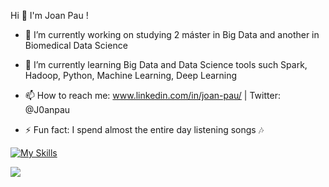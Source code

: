    Hi 👋 I'm Joan Pau !


- 🔭 I’m currently working on studying 2 máster in Big Data and another in Biomedical Data Science 

- 🌱 I’m currently learning Big Data and Data Science tools such Spark, Hadoop, Python, Machine Learning, Deep Learning 

- 📫 How to reach me: www.linkedin.com/in/joan-pau/ | Twitter: @J0anpau 

- ⚡ Fun fact: I spend almost the entire day listening songs 🎶


[![My Skills](https://skillicons.dev/icons?i=py,aws,azure,gitlab,git,docker,pytorch,tensorflow,postgres,mysql,bash,r,mongodb,matlab,linux,arduino)](https://skillicons.dev)

<img src="https://github-readme-stats.vercel.app/api?username=paugpascual&&show_icons=true&title_color=ffffff&icon_color=bb2acf&text_color=daf7dc&bg_color=151515">

